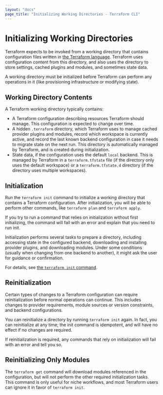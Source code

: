 ```yaml
---
layout: "docs"
page_title: "Initializing Working Directories - Terraform CLI"
---
```


# Initializing Working Directories

Terraform expects to be invoked from a working directory that contains
configuration files written in
[the Terraform language](/docs/configuration/index.html). Terraform uses
configuration content from this directory, and also uses the directory to store
settings, cached plugins and modules, and sometimes state data.

A working directory must be initialized before Terraform can perform any
operations in it (like provisioning infrastructure or modifying state).

## Working Directory Contents

A Terraform working directory typically contains:

- A Terraform configuration describing resources Terraform should manage. This
  configuration is expected to change over time.
- A hidden `.terraform` directory, which Terraform uses to manage cached
  provider plugins and modules, record which workspace is currently active, and
  record the last known backend configuration in case it needs to migrate state
  on the next run. This directory is automatically managed by Terraform, and is
  created during initialization.
- State data, if the configuration uses the default `local` backend. This is
  managed by Terraform in a `terraform.tfstate` file (if the directory only uses
  the default workspace) or a `terraform.tfstate.d` directory (if the directory
  uses multiple workspaces).

## Initialization

Run the `terraform init` command to initialize a working directory that contains
a Terraform configuration. After initialization, you will be able to perform
other commands, like `terraform plan` and `terraform apply`.

If you try to run a command that relies on initialization without first
initializing, the command will fail with an error and explain that you need to
run init.

Initialization performs several tasks to prepare a directory, including
accessing state in the configured backend, downloading and installing provider
plugins, and downloading modules. Under some conditions (usually when changing
from one backend to another), it might ask the user for guidance or
confirmation.

For details, see [the `terraform init` command](/docs/commands/init.html).

## Reinitialization

Certain types of changes to a Terraform configuration can require
reinitialization before normal operations can continue. This includes changes to
provider requirements, module sources or version constraints, and backend
configurations.

You can reinitialize a directory by running `terraform init` again. In fact, you
can reinitialize at any time; the init command is idempotent, and will have no
effect if no changes are required.

If reinitialization is required, any commands that rely on initialization will
fail with an error and tell you so.

## Reinitializing Only Modules

The `terraform get` command will download modules referenced in the
configuration, but will not perform the other required initialization tasks.
This command is only useful for niche workflows, and most Terraform users can
ignore it in favor of `terraform init`.
